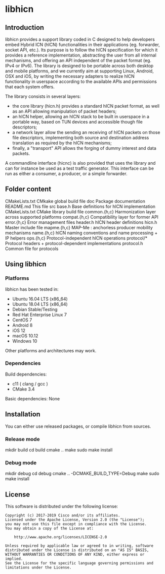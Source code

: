 # libhicn

## Introduction

libhicn provides a support library coded in C designed to help developers embed
Hybrid ICN (hICN) functionalities in their applications (eg. forwarder, socket
API, etc.). Its purpose is to follow the hICN specification for which it
provides a reference implementation, abstracting the user from all internal
mechanisms, and offering an API independent of the packet format (eg. IPv4 or
IPv6). The library is designed to be portable across both desktop and
mobile platforms, and we currently aim at supporting Linux, Android, OSX and
iOS, by writing the necessary adapters to realize hICN functionality in
userspace according to the available APIs and permissions that each system
offers.

The library consists in several layers:
- the core library (hicn.h) provides a standard hICN packet format, as well as
an API allowing manipulation of packet headers;
- an hICN helper, allowing an hICN stack to be built in userspace in a portable
way, based on TUN devices and accessible though file descriptors;
- a network layer allow the sending an receiving of hICN packets on those file
descriptors, implementing both source and destination address translation as
required by the hICN mechanisms;
- finally, a "transport" API allows the forging of dummy interest and data
packets.

A commandline interface (hicnc) is also provided that uses the library and can
for instance be used as a test traffic generator. This interface can be run as
either a consumer, a producer, or a simple forwarder.

## Folder content

CMakeLists.txt          CMkake global build file
doc                     Package documentation
README.md               This file
src
    base.h		Base definitions for hICN implementation
    CMakeLists.txt      CMake library build file
    common.{h,c}	Harmonization layer across supported platforms
    compat.{h,c}	Compatibility layer for former API
    error.{h,c}		Error management files
    header.h		hICN header definitions
    hicn.h		Master include file
    mapme.{h,c}		MAP-Me : anchorless producer mobility mechanisms
    name.{h,c}		hICN naming conventions and name processing + IP helpers
    ops.{h,c}		Protocol-independent hICN operations
    protocol/*		Protocol headers + protocol-dependent implementations
    protocol.h		Common file for protocols

## Using libhicn

### Platforms ###

libhicn has been tested in:

- Ubuntu 16.04 LTS (x86_64)
- Ubuntu 18.04 LTS (x86_64)
- Debian Stable/Testing
- Red Hat Enterprise Linux 7
- CentOS 7
- Android 8
- iOS 12
- macOS 10.12
- Windows 10

Other platforms and architectures may work.

### Dependencies

Build dependencies:

- c11 ( clang / gcc )
- CMake 3.4

Basic dependencies: None

## Installation

You can either use released packages, or compile libhicn from sources.

### Release mode

mkdir build
cd build
cmake ..
make
sudo make install

### Debug mode

mkdir debug
cd debug
cmake .. -DCMAKE_BUILD_TYPE=Debug
make
sudo make install

## License

This software is distributed under the following license:

```
Copyright (c) 2017-2019 Cisco and/or its affiliates.
Licensed under the Apache License, Version 2.0 (the "License");
you may not use this file except in compliance with the License.
You may obtain a copy of the License at:

    http://www.apache.org/licenses/LICENSE-2.0

Unless required by applicable law or agreed to in writing, software
distributed under the License is distributed on an "AS IS" BASIS,
WITHOUT WARRANTIES OR CONDITIONS OF ANY KIND, either express or implied.
See the License for the specific language governing permissions and
limitations under the License.
```

